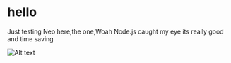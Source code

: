 # hello
Just testing
Neo here,the one,Woah Node.js caught my eye its really good and time saving


![Alt text](/hello/op1.jpg?raw=true "Optional Title")
